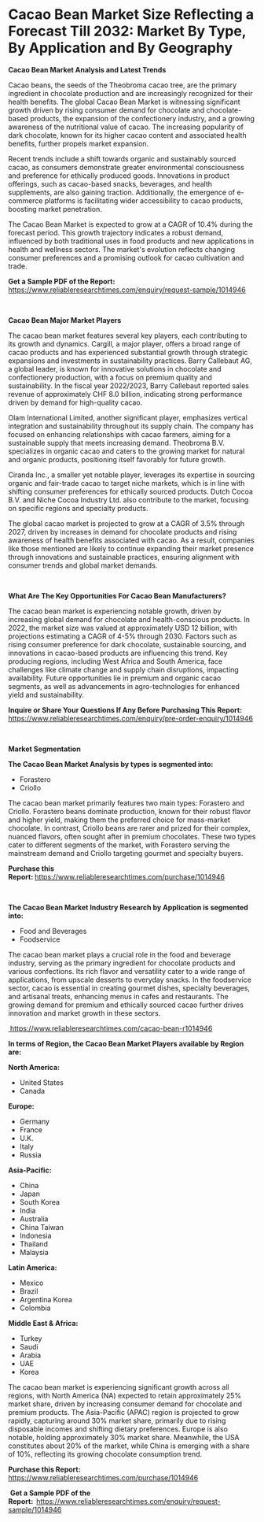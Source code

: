 <p><h1>Cacao Bean Market Size Reflecting a Forecast Till 2032: Market By Type, By Application and By Geography</h1></p><p><strong>Cacao Bean Market Analysis and Latest Trends</strong></p>
<p><p>Cacao beans, the seeds of the Theobroma cacao tree, are the primary ingredient in chocolate production and are increasingly recognized for their health benefits. The global Cacao Bean Market is witnessing significant growth driven by rising consumer demand for chocolate and chocolate-based products, the expansion of the confectionery industry, and a growing awareness of the nutritional value of cacao. The increasing popularity of dark chocolate, known for its higher cacao content and associated health benefits, further propels market expansion.</p><p>Recent trends include a shift towards organic and sustainably sourced cacao, as consumers demonstrate greater environmental consciousness and preference for ethically produced goods. Innovations in product offerings, such as cacao-based snacks, beverages, and health supplements, are also gaining traction. Additionally, the emergence of e-commerce platforms is facilitating wider accessibility to cacao products, boosting market penetration.</p><p>The Cacao Bean Market is expected to grow at a CAGR of 10.4% during the forecast period. This growth trajectory indicates a robust demand, influenced by both traditional uses in food products and new applications in health and wellness sectors. The market's evolution reflects changing consumer preferences and a promising outlook for cacao cultivation and trade.</p></p>
<p><strong>Get a Sample PDF of the Report:&nbsp;</strong> <a href="https://www.reliableresearchtimes.com/enquiry/request-sample/1014946?utm_campaign=3386&utm_medium=2&utm_source=Github&utm_content=ia&utm_term=17042025&utm_id=cacao-bean">https://www.reliableresearchtimes.com/enquiry/request-sample/1014946</a></p>
<p>&nbsp;</p>
<p><strong>Cacao Bean Major Market Players</strong></p>
<p><p>The cacao bean market features several key players, each contributing to its growth and dynamics. Cargill, a major player, offers a broad range of cacao products and has experienced substantial growth through strategic expansions and investments in sustainability practices. Barry Callebaut AG, a global leader, is known for innovative solutions in chocolate and confectionery production, with a focus on premium quality and sustainability. In the fiscal year 2022/2023, Barry Callebaut reported sales revenue of approximately CHF 8.0 billion, indicating strong performance driven by demand for high-quality cacao.</p><p>Olam International Limited, another significant player, emphasizes vertical integration and sustainability throughout its supply chain. The company has focused on enhancing relationships with cacao farmers, aiming for a sustainable supply that meets increasing demand. Theobroma B.V. specializes in organic cacao and caters to the growing market for natural and organic products, positioning itself favorably for future growth.</p><p>Ciranda Inc., a smaller yet notable player, leverages its expertise in sourcing organic and fair-trade cacao to target niche markets, which is in line with shifting consumer preferences for ethically sourced products. Dutch Cocoa B.V. and Niche Cocoa Industry Ltd. also contribute to the market, focusing on specific regions and specialty products.</p><p>The global cacao market is projected to grow at a CAGR of 3.5% through 2027, driven by increases in demand for chocolate products and rising awareness of health benefits associated with cacao. As a result, companies like those mentioned are likely to continue expanding their market presence through innovations and sustainable practices, ensuring alignment with consumer trends and global market demands.</p></p>
<p>&nbsp;</p>
<p><strong>What Are The Key Opportunities For Cacao Bean Manufacturers?</strong></p>
<p><p>The cacao bean market is experiencing notable growth, driven by increasing global demand for chocolate and health-conscious products. In 2022, the market size was valued at approximately USD 12 billion, with projections estimating a CAGR of 4-5% through 2030. Factors such as rising consumer preference for dark chocolate, sustainable sourcing, and innovations in cacao-based products are influencing this trend. Key producing regions, including West Africa and South America, face challenges like climate change and supply chain disruptions, impacting availability. Future opportunities lie in premium and organic cacao segments, as well as advancements in agro-technologies for enhanced yield and sustainability.</p></p>
<p><strong>Inquire or Share Your Questions If Any Before Purchasing This Report:</strong> <a href="https://www.reliableresearchtimes.com/enquiry/pre-order-enquiry/1014946?utm_campaign=3386&utm_medium=2&utm_source=Github&utm_content=ia&utm_term=17042025&utm_id=cacao-bean">https://www.reliableresearchtimes.com/enquiry/pre-order-enquiry/1014946</a></p>
<p>&nbsp;</p>
<p><strong>Market Segmentation</strong></p>
<p><strong>The Cacao Bean Market Analysis by types is segmented into:</strong></p>
<p><ul><li>Forastero</li><li>Criollo</li></ul></p>
<p><p>The cacao bean market primarily features two main types: Forastero and Criollo. Forastero beans dominate production, known for their robust flavor and higher yield, making them the preferred choice for mass-market chocolate. In contrast, Criollo beans are rarer and prized for their complex, nuanced flavors, often sought after in premium chocolates. These two types cater to different segments of the market, with Forastero serving the mainstream demand and Criollo targeting gourmet and specialty buyers.</p></p>
<p><strong>Purchase this Report:&nbsp;</strong><a href="https://www.reliableresearchtimes.com/purchase/1014946?utm_campaign=3386&utm_medium=2&utm_source=Github&utm_content=ia&utm_term=17042025&utm_id=cacao-bean">https://www.reliableresearchtimes.com/purchase/1014946</a></p>
<p>&nbsp;</p>
<p><strong>The Cacao Bean Market Industry Research by Application is segmented into:</strong></p>
<p><ul><li>Food and Beverages</li><li>Foodservice</li></ul></p>
<p><p>The cacao bean market plays a crucial role in the food and beverage industry, serving as the primary ingredient for chocolate products and various confections. Its rich flavor and versatility cater to a wide range of applications, from upscale desserts to everyday snacks. In the foodservice sector, cacao is essential in creating gourmet dishes, specialty beverages, and artisanal treats, enhancing menus in cafes and restaurants. The growing demand for premium and ethically sourced cacao further drives innovation and market growth in these sectors.</p></p>
<p><a href="https://www.reliableresearchtimes.com/cacao-bean-r1014946?utm_campaign=3386&utm_medium=2&utm_source=Github&utm_content=ia&utm_term=17042025&utm_id=cacao-bean">&nbsp;https://www.reliableresearchtimes.com/cacao-bean-r1014946</a></p>
<p><strong>In terms of Region, the Cacao Bean Market Players available by Region are:</strong></p>
<p>
    <p> <strong> North America: </strong>
        <ul>
            <li>United States</li>
            <li>Canada</li>
        </ul>
        </p> 
    <p> <strong> Europe: </strong>
        <ul>
            <li>Germany</li>
            <li>France</li>
            <li>U.K.</li>
            <li>Italy</li>
            <li>Russia</li>
        </ul>
        </p> 
    <p> <strong> Asia-Pacific: </strong>
        <ul>
            <li>China</li>
            <li>Japan</li>
            <li>South Korea</li>
            <li>India</li>
            <li>Australia</li>
            <li>China Taiwan</li>
            <li>Indonesia</li>
            <li>Thailand</li>
            <li>Malaysia</li>
        </ul>
        </p> 
    <p> <strong> Latin America: </strong>
        <ul>
            <li>Mexico</li>
            <li>Brazil</li>
            <li>Argentina Korea</li>
            <li>Colombia</li>
        </ul>
        </p> 
    <p> <strong> Middle East & Africa: </strong>
        <ul>
            <li>Turkey</li>
            <li>Saudi</li>
            <li>Arabia</li>
            <li>UAE</li>
            <li>Korea</li>
        </ul>
    </p>
    </p>
<p><p>The cacao bean market is experiencing significant growth across all regions, with North America (NA) expected to retain approximately 25% market share, driven by increasing consumer demand for chocolate and premium products. The Asia-Pacific (APAC) region is projected to grow rapidly, capturing around 30% market share, primarily due to rising disposable incomes and shifting dietary preferences. Europe is also notable, holding approximately 30% market share. Meanwhile, the USA constitutes about 20% of the market, while China is emerging with a share of 10%, reflecting its growing chocolate consumption trend.</p></p>
<p><strong>Purchase this Report: </strong><a href="https://www.reliableresearchtimes.com/purchase/1014946?utm_campaign=3386&utm_medium=2&utm_source=Github&utm_content=ia&utm_term=17042025&utm_id=cacao-bean">https://www.reliableresearchtimes.com/purchase/1014946</a></p>
<p>&nbsp;<strong>Get a Sample PDF of the Report:&nbsp;&nbsp;</strong><a href="https://www.reliableresearchtimes.com/enquiry/request-sample/1014946?utm_campaign=3386&utm_medium=2&utm_source=Github&utm_content=ia&utm_term=17042025&utm_id=cacao-bean">https://www.reliableresearchtimes.com/enquiry/request-sample/1014946</a></p>
<p><strong></strong></p>
<p><p></p><p></p><p></p></p>